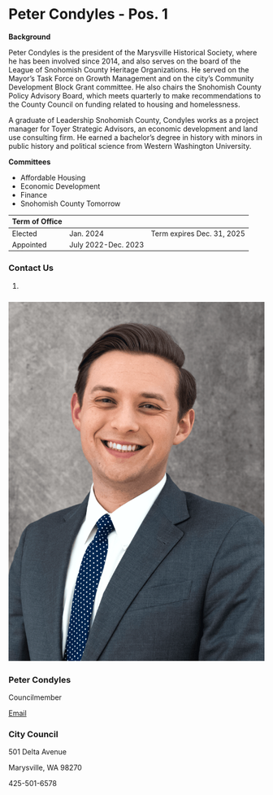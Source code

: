  

# Peter Condyles - Pos. 1

 __Background__ 

Peter Condyles is the president of the Marysville Historical Society, where he has been involved since 2014, and also serves on the board of the League of Snohomish County Heritage Organizations. He served on the Mayor’s Task Force on Growth Management and on the city’s Community Development Block Grant committee. He also chairs the Snohomish County Policy Advisory Board, which meets quarterly to make recommendations to the County Council on funding related to housing and homelessness.  

A graduate of Leadership Snohomish County, Condyles works as a project manager for Toyer Strategic Advisors, an economic development and land use consulting firm. He earned a bachelor’s degree in history with minors in public history and political science from Western Washington University. 

 __Committees__ 

 * Affordable Housing
 * Economic Development
 * Finance
 * Snohomish County Tomorrow

|Term of Office| | |
|---|---|---|
|Elected|Jan. 2024|Term expires Dec. 31, 2025|
|Appointed|July 2022-Dec. 2023| |

### Contact Us

 1.    

###  ![Peter Condyles 2022](images/5de70a29ad3de46cbfb5c3c21ef8c314d3212c094e5d746fa96d91b4b53dc09f)    

### Peter Condyles   

Councilmember   

 [Email](mailto:pcondyles@marysvillewa.gov)    

### City Council   

501 Delta Avenue   

Marysville, WA 98270   

425-501-6578   

 